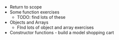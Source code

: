 

- Return to scope
- Some function exercises
  - TODO: find lots of these
- Objects and Arrays
  - FInd lots of object and array exercises
- Constructor functions - build a model shopping cart
